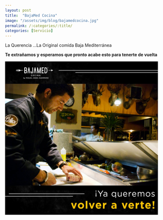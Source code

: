 ```yaml
---
layout: post
title:  "BajaMed Cocina"
image: "/assets/img/blog/bajamedcocina.jpg"
permalink: /:categories/:title/
categories: [Servicio]
---
```


La Querencia ...La Original comida Baja Mediterránea

**Te extrañamos y esperamos que pronto acabe esto para tenerte de vuelta**

<img src="/assets/img/blog/bajamedbyma.jpg" class="img-fluid" alt="Responsive image">